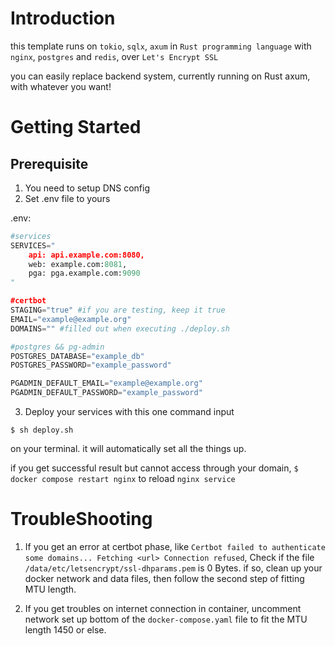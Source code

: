 # Introduction

this template runs on `tokio`, `sqlx`, `axum` in `Rust programming language` with `nginx`, `postgres` and `redis`, over `Let's Encrypt SSL`

you can easily replace backend system, currently running on Rust axum, with whatever you want!

# Getting Started

## Prerequisite
 1. You need to setup DNS config
 2. Set .env file to yours

.env:
```python
#services
SERVICES="
    api: api.example.com:8080,
    web: example.com:8081,
    pga: pga.example.com:9090
"

#certbot
STAGING="true" #if you are testing, keep it true
EMAIL="example@example.org"
DOMAINS="" #filled out when executing ./deploy.sh

#postgres && pg-admin
POSTGRES_DATABASE="example_db"
POSTGRES_PASSWORD="example_password"

PGADMIN_DEFAULT_EMAIL="example@example.org"
PGADMIN_DEFAULT_PASSWORD="example_password"
```

 3. Deploy your services with this one command input
 ```
 $ sh deploy.sh
 ```

on your terminal. it will automatically set all the things up.

if you get successful result but cannot access through your domain,  `$ docker compose restart nginx` to reload `nginx service`

# TroubleShooting
 1. If you get an error at certbot phase, like `Certbot failed to authenticate some domains... Fetching <url> Connection refused`, Check if the file `/data/etc/letsencrypt/ssl-dhparams.pem` is 0 Bytes.
if so, clean up your docker network and data files, then follow the second step of fitting MTU length.

 2. If you get troubles on internet connection in container, uncomment network set up bottom of the `docker-compose.yaml` file to fit the MTU length 1450 or else. 
